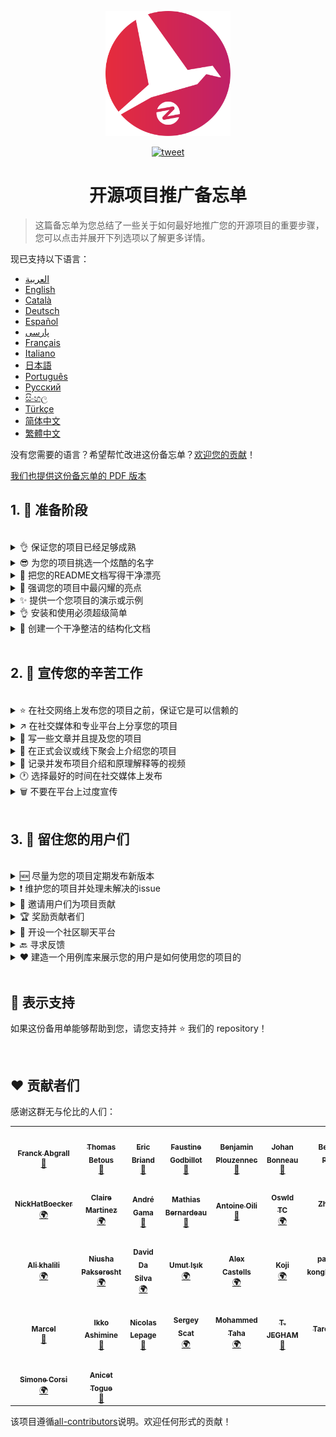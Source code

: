 <p align="center">
    <img alt="oss image" src="./imgs/zoss-logo.svg" height="200px" width="200px">
</p>

<p align="center">
  <a href="https://twitter.com/intent/tweet?text=How%20to%20promote%20your%20open-source%20projects%20@ZenikaOSS&url=https://github.com/zenika-open-source/open-source-promotion-cheat-sheet&hashtags=OpenSource,CheatSheet">
    <img alt="tweet" src="https://img.shields.io/twitter/url/https/twitter?label=%E5%88%86%E4%BA%AB%E5%88%B0twitter&style=social" target="_blank" />
  </a>
</p>

<h1 align="center">开源项目推广备忘单</h1>

> 这篇备忘单为您总结了一些关于如何最好地推广您的开源项目的重要步骤，您可以点击并展开下列选项以了解更多详情。

现已支持以下语言：

- [العربية](./README-ar.md)
- [English](./README.md)
- [Català](./README-ca.md)
- [Deutsch](./README-de.md)
- [Español](./README-es.md)
- [پارسی](./README-fa.md)
- [Français](./README-fr.md)
- [Italiano](./README-it.md)
- [日本語](./README-jp.md)
- [Português](./README-pt.md)
- [Русский](./README-ru.md)
- [සිංහල](./README-si.md)
- [Türkçe](./README-tr.md)
- [简体中文](./README-zh-cn.md)
- [繁體中文](./README-zh-tw.md)

没有您需要的语言？希望帮忙改进这份备忘单？[欢迎您的贡献](./CONTRIBUTING.md)！

[我们也提供这份备忘单的 PDF 版本](./pdf/cheat-sheet.pdf)

## 1. 🎢 准备阶段

<br />

<details>
<summary>👌 保证您的项目已经足够成熟</summary>
<p>

> 您的项目必须足够稳定，并且拥有一些最低可行功能用以吸引用户们。

</p>
</details>

<details>
<summary>😎 为您的项目挑选一个炫酷的名字</summary>
<p>

> 挑选一个用户们能轻易记住的名字。

</p>
</details>

<details>
<summary>💅 把您的README文档写得干净漂亮</summary>
<p>

> 您的访客们的第一件事就是阅读您的 README 文档，所以您得确保它干净漂亮、易于阅读。[这些优秀的 README 文档可以为您提供参考](https://github.com/matiassingers/awesome-readme)。

</p>
</details>

<details>
<summary>💪 强调您的项目中最闪耀的亮点</summary>
<p>

> 找出您的项目的强大之处并确保您的访客们在第一时间了解到它们。

</p>
</details>

<details>
<summary>✨ 提供一个您项目的演示或示例</summary>
<p>

> 访客们通常希望迅速了解您的项目的目标，它的工作原理以及应该如何使用它。为您的项目提供一个演示或者示例可以很好地满足访客们的需求，比如说：
>
> - 利用 GIF 动画来展示您项目的工作原理
> - 提供一个在线演示的网页连接

</p>
</details>

<details>
<summary>👌 安装和使用必须超级简单</summary>
<p>

> 您的项目不够用户友好可能会造成访客们的流失。

</p>
</details>

<details>
<summary>📘 创建一个干净整洁的结构化文档</summary>
<p>

> 一个优秀的文档也许是最为重要的一步了。如果您的文档比较小的话，您可以直接将它包含在 README 文档里。否则的话，您或许应该将您的文档托管在一个独立的网站上面。一些开源项目比如 [vuepress](https://v1.vuepress.vuejs.org) 可以帮助您非常容易地创建干净整洁的文档。

 </p>
</details>

<br />

## 2. 📢 宣传您的辛苦工作

<br />

<details>
<summary>⭐ 在社交网络上发布您的项目之前，保证它是可以信赖的</summary>
<p>

> 许多访客会在考虑使用项目之前，先查看项目获得过得 star 数量。只需要一些 star 就能让您的项目比没有任何 star 的项目更加值得信赖，这就是为什么您应该在社交网络上公开宣布之前，请您认识的人支持您的项目。

</p>
</details>

<details>
<summary>↗️ 在社交媒体和专业平台上分享您的项目</summary>
<p>

> 向世界展示您无与伦比的作品！您可以在以下社交媒体和专业平台上发布：
>
> - [Twitter](https://twitter.com)
> - [Linkedin](https://www.linkedin.com/)
> - [Facebook](https://www.facebook.com/)
> - [Reddit](https://www.reddit.com/)
> - [Dev.to](https://dev.to/)
> - [Lobsters](https://lobste.rs/)
> - [Hacker News](https://news.ycombinator.com/)
> - [Product Hunt](https://www.producthunt.com/)
> - [Beta page](https://betapage.co/)
> - [Human Coders](https://news.humancoders.com/)

</p>
</details>

<details>
<summary>📃 写一些文章并且提及您的项目</summary>
<p>

> 为您的项目写一些关于您项目的文章。您可以在其中分享您使用到的技术栈、您项目的工作原理和您遇到过得问题等等。然后把这些文章发布在这些平台上：
>
> - [medium](https://medium.com/)
> - [dev.to](https://dev.to/)

</p>
</details>

<details>
<summary>🎤 在正式会议或线下聚会上介绍您的项目</summary>
<p>

> 在正式会议或线下聚会上介绍您的项目是提高知名度的好办法。

</p>
</details>

<details>
<summary>🎥 记录并发布项目介绍和原理解释等的视频</summary>
<p>

> 虽然录制视频并不轻松，但它也许是能让您的项目出名的最有效的办法。

</p>
</details>

<details>
<summary>🕐 选择最好的时间在社交媒体上发布</summary>
<p>

> 不要在假期或者周末发布您的项目。通常最适合在社交网络上发布的时间是一周里中间的那几天。

</p>
</details>

<details>
<summary>🗑 不要在平台上过度宣传</summary>
<p>

> 不要在相同的平台上发布两次。这将会被视为过度的宣传，并且有可能为您的项目招致负面宣传。

</p>
</details>

<br />

## 3. 🤝 留住您的用户们

<br />

<details>
<summary>🆕 尽量为您的项目定期发布新版本</summary>
<p>

> 维护并且改进您的项目，比如：新版本的发布和撰写变更记录。

</p>
</details>

<details>
<summary>❗ 维护您的项目并处理未解决的issue</summary>
<p>

> 别让 issue 一直处于未解决的状态并且对此毫无回应。对那些花费自己时间提交 issue 的用户们好一点。 😉

</p>
</details>

<details>
<summary>🙏 邀请用户们为项目贡献</summary>
<p>

> 一个健康的项目通常拥有一个社区和许多贡献者们。在一些 issue 上标注`contribution welcome`标签或者`good first issue`标签来让您的用户们知道您需要帮助。[关于 github 标签](https://help.github.com/en/articles/about-labels)。

</p>
</details>

<details>
<summary>🏆 奖励贡献者们</summary>
<p>

> 为那些帮助过您的人们鼓掌喝彩! 一些开源项目像是[gatsby](https://github.com/gatsbyjs/gatsby)会奖励贡献者们一些小礼物。如果您负担不起，也可以在 twitter 或者其它平台上发布一封关于项目贡献的公开感谢信，并且提及那些贡献者们（[公开感谢信的示例](https://twitter.com/FranckAbgrall/status/1139470547492978688)）。在您的 README 文档里开设一个`贡献者`栏，以此公开地感谢贡献者们。或者您也可以在项目文档或网站上展示您的贡献者们。以下是一些示例：
>
> - [vuepress （在 README 中的贡献者栏）](https://github.com/vuejs/vuepress#code-contributors)
> - [Rythm.js （在展示页面上随机显示贡献者）](https://okazari.github.io/Rythm.js/)

</p>
</details>

<details>
<summary>💬 开设一个社区聊天平台</summary>
<p>

> Github 的 issue 并不总是和您的用户沟通最好的地方。如果有需要的话，您可以使用一些聊天平台来和他们讨论：
>
> - [Discord](https://discord.com)
> - [Slack](https://slack.com)
> - [Gitter](https://gitter.im/)

</p>
</details>

<details>
<summary>🔙 寻求反馈</summary>
<p>

> 用户反馈是改进您项目的最佳方法，他们也许有着能使您的项目变得更好的想法和主意。

</p>
</details>

<details>
<summary>❤️ 建造一个用例库来展示您的用户是如何使用您的项目的</summary>
<p>

> 如果访问者们能够见到具体的用例和成功案例的话，他们会更加信任您的项目，比如 [the vuepress gallery](https://vuepress.gallery/)。

</p>
</details>

<br />

## 🙏 表示支持

如果这份备用单能够帮助到您，请您支持并 ⭐️ 我们的 repository！

<br />

## ❤️ 贡献者们

感谢这群无与伦比的人们：

<!-- ALL-CONTRIBUTORS-LIST:START - Do not remove or modify this section -->
<!-- prettier-ignore-start -->
<!-- markdownlint-disable -->
<table>
  <tr>
    <td align="center"><a href="https://www.franck-abgrall.me/"><img src="https://avatars3.githubusercontent.com/u/9840435?v=4?s=100" width="100px;" alt=""/><br /><sub><b>Franck Abgrall</b></sub></a><br /><a href="https://github.com/zenika-open-source/promote-open-source-project/commits?author=kefranabg" title="Documentation">📖</a></td>
    <td align="center"><a href="https://github.com/tbetous"><img src="https://avatars3.githubusercontent.com/u/4435536?v=4?s=100" width="100px;" alt=""/><br /><sub><b>Thomas Betous</b></sub></a><br /><a href="https://github.com/zenika-open-source/promote-open-source-project/commits?author=tbetous" title="Documentation">📖</a></td>
    <td align="center"><a href="https://github.com/ebriand"><img src="https://avatars1.githubusercontent.com/u/1011902?v=4?s=100" width="100px;" alt=""/><br /><sub><b>Eric Briand</b></sub></a><br /><a href="https://github.com/zenika-open-source/promote-open-source-project/commits?author=ebriand" title="Documentation">📖</a></td>
    <td align="center"><a href="https://github.com/FaustineG"><img src="https://avatars.githubusercontent.com/u/27639429?v=4?s=100" width="100px;" alt=""/><br /><sub><b>Faustine Godbillot</b></sub></a><br /><a href="https://github.com/zenika-open-source/promote-open-source-project/commits?author=FaustineG" title="Documentation">📖</a></td>
    <td align="center"><a href="https://myvirtualstorybook.com/"><img src="https://avatars1.githubusercontent.com/u/5747538?v=4?s=100" width="100px;" alt=""/><br /><sub><b>Benjamin Plouzennec</b></sub></a><br /><a href="https://github.com/zenika-open-source/promote-open-source-project/commits?author=Okazari" title="Documentation">📖</a></td>
    <td align="center"><a href="https://github.com/Zenigata"><img src="https://avatars1.githubusercontent.com/u/1022393?v=4?s=100" width="100px;" alt=""/><br /><sub><b>Johan Bonneau</b></sub></a><br /><a href="https://github.com/zenika-open-source/promote-open-source-project/commits?author=Zenigata" title="Documentation">📖</a></td>
    <td align="center"><a href="https://github.com/bpetetot"><img src="https://avatars3.githubusercontent.com/u/516360?v=4?s=100" width="100px;" alt=""/><br /><sub><b>Benjamin Petetot</b></sub></a><br /><a href="https://github.com/zenika-open-source/promote-open-source-project/commits?author=bpetetot" title="Documentation">📖</a></td>
  </tr>
  <tr>
    <td align="center"><a href="https://nick-hat-boecker.de"><img src="https://avatars0.githubusercontent.com/u/8366071?v=4?s=100" width="100px;" alt=""/><br /><sub><b>NickHatBoecker</b></sub></a><br /><a href="#translation-NickHatBoecker" title="Translation">🌍</a></td>
    <td align="center"><a href="https://github.com/Claire"><img src="https://avatars2.githubusercontent.com/u/5114096?v=4?s=100" width="100px;" alt=""/><br /><sub><b>Claire Martinez</b></sub></a><br /><a href="#translation-claire" title="Translation">🌍</a></td>
    <td align="center"><a href="https://hazeforum.com/"><img src="https://avatars2.githubusercontent.com/u/31011359?v=4?s=100" width="100px;" alt=""/><br /><sub><b>André Gama</b></sub></a><br /><a href="https://github.com/zenika-open-source/promote-open-source-project/commits?author=andregamma" title="Documentation">📖</a></td>
    <td align="center"><a href="https://github.com/mbernardeau"><img src="https://avatars0.githubusercontent.com/u/7049049?v=4?s=100" width="100px;" alt=""/><br /><sub><b>Mathias Bernardeau</b></sub></a><br /><a href="https://github.com/zenika-open-source/promote-open-source-project/commits?author=mbernardeau" title="Documentation">📖</a></td>
    <td align="center"><a href="https://github.com/Antoineoili"><img src="https://avatars1.githubusercontent.com/u/50737365?v=4?s=100" width="100px;" alt=""/><br /><sub><b>Antoine Oili</b></sub></a><br /><a href="https://github.com/zenika-open-source/promote-open-source-project/commits?author=Antoineoili" title="Documentation">📖</a></td>
    <td align="center"><a href="https://twitter.com/dev_oswld"><img src="https://avatars1.githubusercontent.com/u/40254158?v=4?s=100" width="100px;" alt=""/><br /><sub><b>Oswld TC</b></sub></a><br /><a href="#translation-dev-oswld" title="Translation">🌍</a></td>
    <td align="center"><a href="https://yizhiyue.me"><img src="https://avatars3.githubusercontent.com/u/8545277?v=4?s=100" width="100px;" alt=""/><br /><sub><b>Zhiyue Yi</b></sub></a><br /><a href="#translation-ZhiyueYi" title="Translation">🌍</a></td>
  </tr>
  <tr>
    <td align="center"><a href="https://github.com/aliruss"><img src="https://avatars3.githubusercontent.com/u/32896351?v=4?s=100" width="100px;" alt=""/><br /><sub><b>Ali khalili</b></sub></a><br /><a href="#translation-aliruss" title="Translation">🌍</a></td>
    <td align="center"><a href="https://pakseresht.eu/"><img src="https://avatars3.githubusercontent.com/u/9018054?v=4?s=100" width="100px;" alt=""/><br /><sub><b>Niusha Pakseresht</b></sub></a><br /><a href="#translation-niusha-paks" title="Translation">🌍</a></td>
    <td align="center"><a href="https://github.com/david-dasilva"><img src="https://avatars1.githubusercontent.com/u/372391?v=4?s=100" width="100px;" alt=""/><br /><sub><b>David Da Silva</b></sub></a><br /><a href="#translation-david-dasilva" title="Translation">🌍</a></td>
    <td align="center"><a href="http://umuts.info"><img src="https://avatars2.githubusercontent.com/u/3245166?v=4?s=100" width="100px;" alt=""/><br /><sub><b>Umut Işık</b></sub></a><br /><a href="#translation-umutphp" title="Translation">🌍</a></td>
    <td align="center"><a href="https://github.com/alextremp"><img src="https://avatars0.githubusercontent.com/u/20399660?v=4?s=100" width="100px;" alt=""/><br /><sub><b>Alex Castells</b></sub></a><br /><a href="#translation-alextremp" title="Translation">🌍</a></td>
    <td align="center"><a href="https://kojikoji.ga"><img src="https://avatars0.githubusercontent.com/u/474225?v=4?s=100" width="100px;" alt=""/><br /><sub><b>Koji</b></sub></a><br /><a href="#translation-koji" title="Translation">🌍</a></td>
    <td align="center"><a href="https://github.com/MasterBrian99"><img src="https://avatars0.githubusercontent.com/u/37585474?v=4?s=100" width="100px;" alt=""/><br /><sub><b>pasindu p konghawaththa</b></sub></a><br /><a href="#translation-MasterBrian99" title="Translation">🌍</a></td>
  </tr>
  <tr>
    <td align="center"><a href="http://adsoleware.com/"><img src="https://avatars.githubusercontent.com/u/40896559?v=4?s=100" width="100px;" alt=""/><br /><sub><b>Marcel</b></sub></a><br /><a href="https://github.com/zenika-open-source/promote-open-source-project/commits?author=hackthedev" title="Documentation">📖</a></td>
    <td align="center"><a href="https://bandism.net/"><img src="https://avatars.githubusercontent.com/u/22633385?v=4?s=100" width="100px;" alt=""/><br /><sub><b>Ikko Ashimine</b></sub></a><br /><a href="https://github.com/zenika-open-source/promote-open-source-project/commits?author=eltociear" title="Documentation">📖</a></td>
    <td align="center"><a href="https://github.com/nlepage"><img src="https://avatars.githubusercontent.com/u/19571875?v=4?s=100" width="100px;" alt=""/><br /><sub><b>Nicolas Lepage</b></sub></a><br /><a href="#maintenance-nlepage" title="Maintenance">🚧</a></td>
    <td align="center"><a href="https://github.com/sergey-scat"><img src="https://avatars.githubusercontent.com/u/31442538?v=4?s=100" width="100px;" alt=""/><br /><sub><b>Sergey Scat</b></sub></a><br /><a href="#translation-sergey-scat" title="Translation">🌍</a></td>
    <td align="center"><a href="https://github.com/JustE3saR"><img src="https://avatars.githubusercontent.com/u/62352949?v=4?s=100" width="100px;" alt=""/><br /><sub><b>Mohammed Taha</b></sub></a><br /><a href="#translation-JustE3saR" title="Translation">🌍</a></td>
    <td align="center"><a href="https://github.com/Tazminia"><img src="https://avatars.githubusercontent.com/u/41241424?v=4?s=100" width="100px;" alt=""/><br /><sub><b>T. JEGHAM</b></sub></a><br /><a href="https://github.com/zenika-open-source/promote-open-source-project/pulls?q=is%3Apr+reviewed-by%3ATazminia" title="Reviewed Pull Requests">👀</a></td>
    <td align="center"><a href="https://github.com/Tarektouati"><img src="https://avatars.githubusercontent.com/u/19335073?v=4?s=100" width="100px;" alt=""/><br /><sub><b>Tarek Touati</b></sub></a><br /><a href="https://github.com/zenika-open-source/promote-open-source-project/pulls?q=is%3Apr+reviewed-by%3ATarektouati" title="Reviewed Pull Requests">👀</a></td>
  </tr>
  <tr>
    <td align="center"><a href="https://github.com/simonecorsi"><img src="https://avatars.githubusercontent.com/u/5617452?v=4?s=100" width="100px;" alt=""/><br /><sub><b>Simone Corsi</b></sub></a><br /><a href="#translation-simonecorsi" title="Translation">🌍</a></td>
    <td align="center"><a href="https://github.com/atogue"><img src="https://avatars.githubusercontent.com/u/5642182?v=4?s=100" width="100px;" alt=""/><br /><sub><b>Anicet Togue</b></sub></a><br /><a href="https://github.com/zenika-open-source/promote-open-source-project/pulls?q=is%3Apr+reviewed-by%3Aatogue" title="Reviewed Pull Requests">👀</a></td>
  </tr>
</table>

<!-- markdownlint-restore -->
<!-- prettier-ignore-end -->

<!-- ALL-CONTRIBUTORS-LIST:END -->

该项目遵循[all-contributors](https://github.com/all-contributors/all-contributors)说明。欢迎任何形式的贡献！
